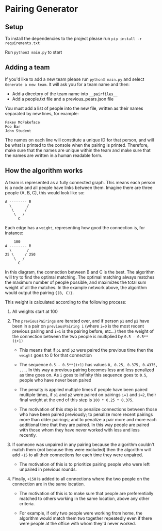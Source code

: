 # Pairing Generator

## Setup

To install the dependencies to the project please run `pip install -r requirements.txt`

Run `python3 main.py` to start

## Adding a team

If you'd like to add a new team please run `python3 main.py` and select `Generate a new team`.
It will ask you for a team name and then:

- Add a directory of the team name into `__pairfiles__`
- Add a people.txt file and a previous_pears.json file

You must add a list of people into the new file, written as their names separated by new lines, for example:

```
Fakey McFakeface
Foo Bar
John Student
```

The names on each line will constitute a unique ID for that person, and will be what is printed to the console when the pairing is printed.
Therefore, make sure that the names are unique within the team and make sure that the names are written in a human readable form.

## How the algorithm works

A team is represented as a fully connected graph.
This means each person is a node and all people have links between them.
Imagine there are three people (A, B, C), this would look like so:

```
A -------- B
  \       /
   \     /
    \   /
      C
```

Each edge has a `weight`, representing how good the connection is, for instance:

```
    100
A -------- B
  \       /
25 \     / 250
    \   /
      C
```

In this diagram, the connection between B and C is the best. The algorithm will try to find the optimal matching. The optimal matching always matches the maximum number of people possible, and maximizes the total sum weight of all the matches. In the example network above, the algorithm would output the pairing `{(B, C)}`.

This weight is calculated according to the following process:

1. All weights start at 100

2. The `previousPairings` are iterated over, and if person `p1` and `p2` have been in a pair on `previousPairing i` (where `i=0` is the most recent previous pairing and `i=1` is the pairing before, etc...) then the weight of the connection between the two people is multiplied by `0.5 - 0.5**(i+1)`

   - This means that if `p1` and `p2` were paired the previous time then the `weight` goes to 0 for that connection

   - The sequence `0.5 - 0.5**(i+1)` has values `0, 0.25, 0.375, 0.4375, ...`. In this way a previous pairing becomes less and less penalized as time goes on. As `i` goes to infinity this sequence goes to `0.5`, people who have never been paired

   - The penalty is applied multiple times if people have been paired multiple times, if `p1` and `p2` were paired on pairings `i=1` and `i=2`, their final weight at the end of this step is `100 * 0.25 * 0.375`.

   - The motivation of this step is to penalize connections between those who have been paired previously; to penalize more recent pairings more than older pairings; and to penalize a pair more and more each additional time that they are paired. In this way people are paired with those whom they have never worked with less and less recently.

3. If someone was unpaired in any pairing because the algorithm couldn't match them (not because they were excluded) then the algorithm will add `+15` to all their connections for each time they were unpaired.

   - The motivation of this is to prioritize pairing people who were left unpaired in previous rounds.

4. Finally, `+150` is added to all connections where the two people on the connection are in the same location.

   - The motivation of this is to make sure that people are preferentially matched to others working in the same location, above any other criteria.

   - For example, if only two people were working from home, the algorithm would match them two together repeatedly even if there were people at the office with whom they'd never worked.
